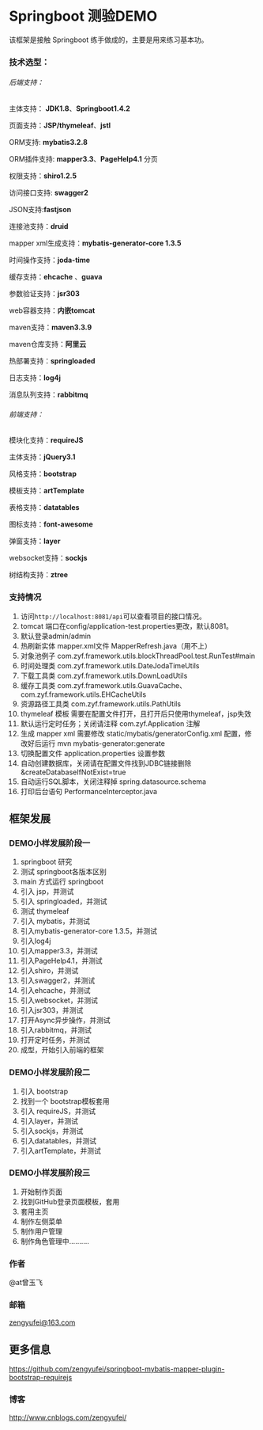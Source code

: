 Springboot 测验DEMO
=====

该框架是接触 Springboot 练手做成的，主要是用来练习基本功。

### 技术选型：

###### 后端支持：

主体支持： **JDK1.8**、**Springboot1.4.2**

页面支持：**JSP/thymeleaf**、**jstl**

ORM支持: **mybatis3.2.8**

ORM插件支持: **mapper3.3**、**PageHelp4.1** 分页

权限支持：**shiro1.2.5**

访问接口支持: **swagger2**

JSON支持:**fastjson**

连接池支持：**druid**

mapper xml生成支持：**mybatis-generator-core 1.3.5**

时间操作支持：**joda-time**

缓存支持：**ehcache** 、**guava**

参数验证支持：**jsr303**

web容器支持：**内嵌tomcat**

maven支持：**maven3.3.9**

maven仓库支持：**阿里云**

热部署支持：**springloaded**

日志支持：**log4j**

消息队列支持：**rabbitmq**

###### 前端支持：

模块化支持：**requireJS**

主体支持：**jQuery3.1**

风格支持：**bootstrap**

模板支持：**artTemplate**

表格支持：**datatables**

图标支持：**font-awesome**

弹窗支持：**layer**

websocket支持：**sockjs**

树结构支持：**ztree**

### 支持情况

1. 访问`http://localhost:8081/api`可以查看项目的接口情况。
2. tomcat 端口在config/application-test.properties更改，默认8081。
3. 默认登录admin/admin
4. 热刷新实体 mapper.xml文件 MapperRefresh.java（用不上）
5. 对象池例子 com.zyf.framework.utils.blockThreadPool.test.RunTest#main
6. 时间处理类 com.zyf.framework.utils.DateJodaTimeUtils
7. 下载工具类 com.zyf.framework.utils.DownLoadUtils
8. 缓存工具类 com.zyf.framework.utils.GuavaCache、com.zyf.framework.utils.EHCacheUtils
9. 资源路径工具类 com.zyf.framework.utils.PathUtils
10. thymeleaf 模板 需要在配置文件打开，且打开后只使用thymeleaf，jsp失效
11. 默认运行定时任务；关闭请注释 com.zyf.Application 注解
12. 生成 mapper xml 需要修改 static/mybatis/generatorConfig.xml 配置，修改好后运行 mvn mybatis-generator:generate
13. 切换配置文件 application.properties 设置参数
14. 自动创建数据库，关闭请在配置文件找到JDBC链接删除 &createDatabaseIfNotExist=true
15. 自动运行SQL脚本，关闭注释掉 spring.datasource.schema
16. 打印后台语句 PerformanceInterceptor.java


## 框架发展

### DEMO小样发展阶段一

1. springboot 研究
2. 测试 springboot各版本区别
3. main 方式运行 springboot
4. 引入 jsp，并测试
5. 引入 springloaded，并测试
5. 测试 thymeleaf
6. 引入 mybatis，并测试
7. 引入mybatis-generator-core 1.3.5，并测试
8. 引入log4j
9. 引入mapper3.3，并测试
10. 引入PageHelp4.1，并测试
11. 引入shiro，并测试
12. 引入swagger2，并测试
13. 引入ehcache，并测试
14. 引入websocket，并测试
15. 引入jsr303，并测试
16. 打开Async异步操作，并测试
17. 引入rabbitmq，并测试
18. 打开定时任务，并测试
19. 成型，开始引入前端的框架


### DEMO小样发展阶段二

1. 引入 bootstrap
2. 找到一个 bootstrap模板套用
3. 引入 requireJS，并测试
4. 引入layer，并测试
5. 引入sockjs，并测试
6. 引入datatables，并测试
7. 引入artTemplate，并测试


### DEMO小样发展阶段三

1. 开始制作页面
2. 找到GitHub登录页面模板，套用
3. 套用主页
4. 制作左侧菜单
5. 制作用户管理
6. 制作角色管理中..........

### 作者
@at曾玉飞

### 邮箱
zengyufei@163.com

## 更多信息
https://github.com/zengyufei/springboot-mybatis-mapper-plugin-bootstrap-requirejs

### 博客
http://www.cnblogs.com/zengyufei/



